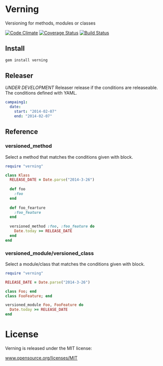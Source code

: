 Verning
=========
Versioning for methods, modules or classes

[![Code Climate](https://codeclimate.com/github/eccyan/verning.png)](https://codeclimate.com/github/eccyan/verning)
[![Coverage Status](https://coveralls.io/repos/eccyan/verning/badge.png)](https://coveralls.io/r/eccyan/verning)
[![Build Status](https://travis-ci.org/eccyan/verning.svg?branch=master)](https://travis-ci.org/eccyan/verning)

## Install
```sh
gem install verning
```

## Releaser
_UNDER DEVELOPMENT_
Releaser release if the conditions are releaseable.
The conditions defined with YAML.

```yaml
campaing1:
  date:
    start: "2014-02-07"
    end: "2014-02-07"
```


## Reference
### versioned_method
Select a method that matches the conditions given with block.
```ruby
require "verning"

class Klass
  RELEASE_DATE = Date.parse("2014-3-26")
  
  def foo
    :foo
  end
  
  def foo_fearture
    :foo_feature
  end
  
  versioned_method :foo, :foo_feature do 
    Date.today >= RELEASE_DATE 
  end
end
```

### versioned_module/versioned_class
Select a module/class that matches the conditions given with block.
```ruby
require "verning"

RELEASE_DATE = Date.parse("2014-3-26")

class Foo; end
class FooFeature; end

versioned_module Foo, FooFeature do
  Date.today >= RELEASE_DATE
end
```

# License
Verning is released under the MIT license:

www.opensource.org/licenses/MIT
